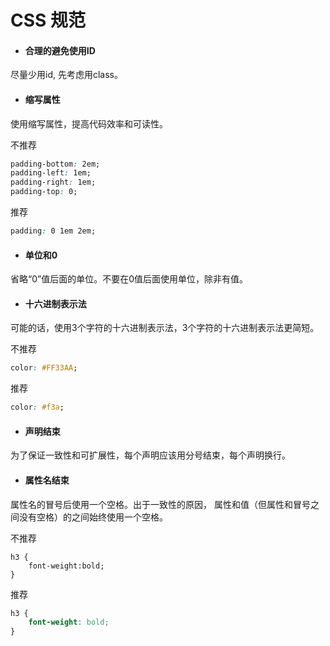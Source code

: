 # CSS 规范

* #### 合理的避免使用ID

尽量少用id, 先考虑用class。

* #### 缩写属性

使用缩写属性，提高代码效率和可读性。

不推荐

``` css
padding-bottom: 2em;
padding-left: 1em;
padding-right: 1em;
padding-top: 0;
```

推荐

``` css
padding: 0 1em 2em;
```

* #### 单位和0

省略“0”值后面的单位。不要在0值后面使用单位，除非有值。

* #### 十六进制表示法

可能的话，使用3个字符的十六进制表示法，3个字符的十六进制表示法更简短。

不推荐

``` css
color: #FF33AA;
```

推荐

``` css
color: #f3a;
```

* #### 声明结束

为了保证一致性和可扩展性，每个声明应该用分号结束，每个声明换行。

* #### 属性名结束

属性名的冒号后使用一个空格。出于一致性的原因，
属性和值（但属性和冒号之间没有空格）的之间始终使用一个空格。

不推荐

``` text
h3 {
    font-weight:bold;
}
```

推荐

``` css
h3 {
    font-weight: bold;
}
```
